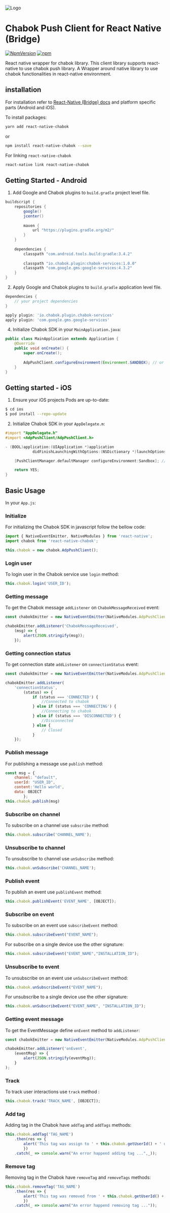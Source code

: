 ![Logo](https://github.com/chabok-io/chabok-assets/blob/master/sdk-logo/RN-Bridge.svg)

# Chabok Push Client for React Native (Bridge)

[![NpmVersion](https://img.shields.io/npm/v/react-native-chabok.svg)](https://www.npmjs.com/package/react-native-chabok)
[![npm](https://img.shields.io/npm/dt/react-native-chabok.svg)](https://www.npmjs.com/package/react-native-chabok)

React native wrapper for chabok library.
This client library supports react-native to use chabok push library.
A Wrapper around native library to use chabok functionalities in react-native environment.

## installation
For installation refer to [React-Native (Bridge) docs](https://doc.chabok.io/react-native-bridge/introducing.html) and platform specific parts (Android and iOS).

To install packages:

```bash
yarn add react-native-chabok
```
or

```bash
npm install react-native-chabok --save
```

For linking `react-native-chabok`

```bash
react-native link react-native-chabok
```

## Getting Started - Android
1. Add Google and Chabok plugins to `build.gradle` project level file.

```groovy
buildscript {
    repositories {
        google()
        jcenter()
	
        maven {
            url "https://plugins.gradle.org/m2/" 
        }
    }
    
    dependencies {
    	classpath "com.android.tools.build:gradle:3.4.2"
	
        classpath "io.chabok.plugin:chabok-services:1.0.0"
        classpath "com.google.gms:google-services:4.3.2"
    }
}
```

2. Apply Google and Chabok plugins to `build.gradle` application level file.

```groovy
dependencies {
    // your project dependencies
}

apply plugin: 'io.chabok.plugin.chabok-services'
apply plugin: 'com.google.gms.google-services'
```

4. Initialize Chabok SDK in your `MainApplication.java`:

```java
public class MainApplication extends Application {
    @Override
    public void onCreate() {
        super.onCreate();
	
        AdpPushClient.configureEnvironment(Environment.SANDBOX); // or PRODUCTION
    }
}
```

## Getting started - iOS

1. Ensure your iOS projects Pods are up-to-date:

```bash
$ cd ios
$ pod install --repo-update
```

2. Initialize Chabok SDK in your `AppDelegate.m`:

```objectivec
#import "AppDelegate.h"
#import <AdpPushClient/AdpPushClient.h>

- (BOOL)application:(UIApplication *)application
            didFinishLaunchingWithOptions:(NSDictionary *)launchOptions {

    [PushClientManager.defaultManager configureEnvironment:Sandbox]; // or PRODUCTION

    return YES;
}
```

## Basic Usage
In your `App.js`:

### Initialize
For initializing the Chabok SDK in javascript follow the bellow code:

```js
import { NativeEventEmitter, NativeModules } from 'react-native';
import chabok from 'react-native-chabok';

this.chabok = new chabok.AdpPushClient();
```

### Login user
To login user in the Chabok service use `login` method:
```js
this.chabok.login('USER_ID');
```

### Getting message
To get the Chabok message `addListener` on `ChabokMessageReceived` event:

```js
const chabokEmitter = new NativeEventEmitter(NativeModules.AdpPushClient);

chabokEmitter.addListener('ChabokMessageReceived',
    (msg) => {
        alert(JSON.stringify(msg));
    });
```

### Getting connection status
To get connection state `addListener` on `connectionStatus` event:

```js
const chabokEmitter = new NativeEventEmitter(NativeModules.AdpPushClient);

chabokEmitter.addListener(
    'connectionStatus',
        (status) => {
            if (status === 'CONNECTED') {
                //Connected to chabok
            } else if (status === 'CONNECTING') {
                //Connecting to chabok
            } else if (status === 'DISCONNECTED') {
                //Disconnected
            } else {
                // Closed
            }
    });
```

### Publish message
For publishing a message use `publish` method:

```js
const msg = {
    channel: "default",
    userId: "USER_ID",
    content:'Hello world',
    data: OBJECT
        };
this.chabok.publish(msg)
```

### Subscribe on channel
To subscribe on a channel use `subscribe` method:
```js
this.chabok.subscribe('CHANNEL_NAME');
```

### Unsubscribe to channel
To unsubscribe to channel use `unSubscribe` method: 

```js
this.chabok.unSubscribe('CHANNEL_NAME');
```

### Publish event
To publish an event use `publishEvent` method:

```js
this.chabok.publishEvent('EVENT_NAME', [OBJECT]);
```

### Subscribe on event
To subscribe on an event use `subscribeEvent` method:

```js
this.chabok.subscribeEvent("EVENT_NAME");
```

For subscribe on a single device use the other signature:

```js
this.chabok.subscribeEvent("EVENT_NAME","INSTALLATION_ID");
```

### Unsubscribe to event
To unsubscribe on an event use `unSubscribeEvent` method:

```js
this.chabok.unSubscribeEvent("EVENT_NAME");
```

For  unsubscribe to a single device use the other signature:

```js
this.chabok.unSubscribeEvent("EVENT_NAME", "INSTALLATION_ID");
```

### Getting event message
To get the EventMessage define `onEvent` method to  `addListener`:

```js
const chabokEmitter = new NativeEventEmitter(NativeModules.AdpPushClient);

chabokEmitter.addListener('onEvent', 
	(eventMsg) => {
		alert(JSON.stringify(eventMsg));
	}
);
```

### Track
To track user interactions  use `track` method :
```js
this.chabok.track('TRACK_NAME', [OBJECT]);
```

### Add tag
Adding tag in the Chabok have `addTag` and `addTags` methods:

```js
this.chabok.addTag('TAG_NAME')
    .then(res => {
        alert('This tag was assign to ' + this.chabok.getUserId() + ' user');
        })
    .catch(_ => console.warn("An error happend adding tag ...",_));
```

### Remove tag
Removing tag in the Chabok have `removeTag` and `removeTags` methods:

```js
this.chabok.removeTag('TAG_NAME')
    .then(res => {
        alert('This tag was removed from ' + this.chabok.getUserId() + ' user');
        })
    .catch(_ => console.warn("An error happend removing tag ..."));
```
